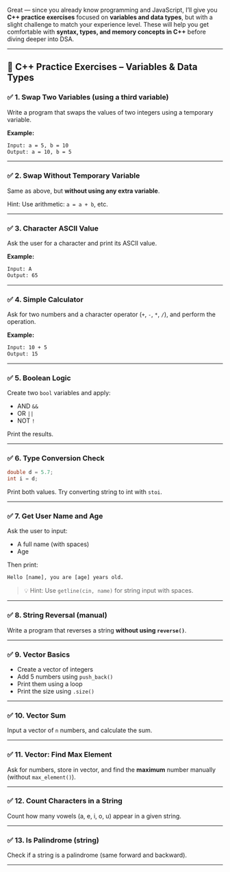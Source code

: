 Great — since you already know programming and JavaScript, I’ll give you **C++ practice exercises** focused on **variables and data types**, but with a slight challenge to match your experience level. These will help you get comfortable with **syntax, types, and memory concepts in C++** before diving deeper into DSA.

---

## 🧠 **C++ Practice Exercises – Variables & Data Types**

### ✅ 1. **Swap Two Variables (using a third variable)**

Write a program that swaps the values of two integers using a temporary variable.

**Example:**

```txt
Input: a = 5, b = 10
Output: a = 10, b = 5
```

---

### ✅ 2. **Swap Without Temporary Variable**

Same as above, but **without using any extra variable**.

Hint: Use arithmetic: `a = a + b`, etc.

---

### ✅ 3. **Character ASCII Value**

Ask the user for a character and print its ASCII value.

**Example:**

```txt
Input: A
Output: 65
```

---

### ✅ 4. **Simple Calculator**

Ask for two numbers and a character operator (`+`, `-`, `*`, `/`), and perform the operation.

**Example:**

```txt
Input: 10 + 5
Output: 15
```

---

### ✅ 5. **Boolean Logic**

Create two `bool` variables and apply:

* AND `&&`
* OR `||`
* NOT `!`

Print the results.

---

### ✅ 6. **Type Conversion Check**

```cpp
double d = 5.7;
int i = d;
```

Print both values. Try converting string to int with `stoi`.

---

### ✅ 7. **Get User Name and Age**

Ask the user to input:

* A full name (with spaces)
* Age

Then print:

```txt
Hello [name], you are [age] years old.
```

> 💡 Hint: Use `getline(cin, name)` for string input with spaces.

---

### ✅ 8. **String Reversal (manual)**

Write a program that reverses a string **without using `reverse()`**.

---

### ✅ 9. **Vector Basics**

* Create a vector of integers
* Add 5 numbers using `push_back()`
* Print them using a loop
* Print the size using `.size()`

---

### ✅ 10. **Vector Sum**

Input a vector of `n` numbers, and calculate the sum.

---

### ✅ 11. **Vector: Find Max Element**

Ask for numbers, store in vector, and find the **maximum** number manually (without `max_element()`).

---

### ✅ 12. **Count Characters in a String**

Count how many vowels (a, e, i, o, u) appear in a given string.

---

### ✅ 13. **Is Palindrome (string)**

Check if a string is a palindrome (same forward and backward).

---

